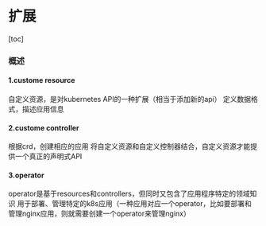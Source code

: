 # 扩展

[toc]

### 概述

#### 1.custome resource
自定义资源，是对kubernetes API的一种扩展（相当于添加新的api）
定义数据格式，描述应用信息

#### 2.custome controller
根据crd，创建相应的应用
将自定义资源和自定义控制器结合，自定义资源才能提供一个真正的声明式API

#### 3.operator
operator是基于resources和controllers，但同时又包含了应用程序特定的领域知识
用于部署、管理特定的k8s应用（一种应用对应一个operator，比如要部署和管理nginx应用，则就需要创建一个operator来管理nginx）
